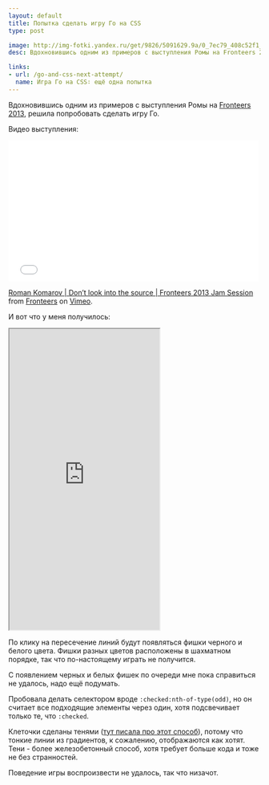 ```yaml
---
layout: default
title: Попытка сделать игру Го на CSS
type: post

image: http://img-fotki.yandex.ru/get/9826/5091629.9a/0_7ec79_408c52f1_L.png
desc: Вдохновившись одним из примеров с выступления Ромы на Fronteers 2013, решила попробовать сделать игру Го.

links:
- url: /go-and-css-next-attempt/
  name: Игра Го на CSS∶ ещё одна попытка
---
```


Вдохновившись одним из примеров с выступления Ромы на <a href="http://fronteers.nl/congres/2013">Fronteers 2013</a>, решила попробовать сделать игру Го.<!--more-->

Видео выступления:

<iframe src="//player.vimeo.com/video/77929464" width="500" height="281" frameborder="0" webkitallowfullscreen mozallowfullscreen allowfullscreen></iframe> <p><a href="http://vimeo.com/77929464">Roman Komarov | Don’t look into the source | Fronteers 2013 Jam Session</a> from <a href="http://vimeo.com/fronteers">Fronteers</a> on <a href="https://vimeo.com">Vimeo</a>.</p>


И вот что у меня получилось:

<iframe class="jsbin" style="height: 600px" src="http://jsbin.com/AQUgANE/4/embed?output"></iframe>

По клику на пересечение линий будут появляться фишки черного и белого цвета. Фишки разных цветов расположены в шахматном порядке, так что по-настоящему играть не получится.

С появлением черных и белых фишек по очереди мне пока справиться не удалось, надо ещё подумать.

Пробовала делать селектором вроде <code>:checked:nth-of-type(odd)</code>, но он считает все подходящие элементы через один, хотя подсвечивает только те, что <code>:checked</code>.

Клеточки сделаны тенями (<a href="/cells/">тут писала про этот способ</a>), потому что тонкие линии из градиентов, к сожалению, отображаются как хотят. Тени - более железобетонный способ, хотя требует больше кода и тоже не без странностей.

Поведение игры воспроизвести не удалось, так что низачот.
